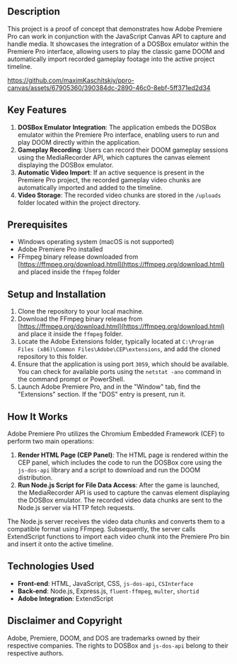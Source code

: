 
## Description

This project is a proof of concept that demonstrates how Adobe Premiere Pro can work in conjunction with the JavaScript Canvas API to capture and handle media. It showcases the integration of a DOSBox emulator within the Premiere Pro interface, allowing users to play the classic game DOOM and automatically import recorded gameplay footage into the active project timeline.

https://github.com/maximKaschitskiy/ppro-canvas/assets/67905360/390384dc-2890-46c0-8ebf-5ff371ed2d34

## Key Features

1.  **DOSBox Emulator Integration**: The application embeds the DOSBox emulator within the Premiere Pro interface, enabling users to run and play DOOM directly within the application.
2.  **Gameplay Recording**: Users can record their DOOM gameplay sessions using the MediaRecorder API, which captures the canvas element displaying the DOSBox emulator.
3.  **Automatic Video Import**: If an active sequence is present in the Premiere Pro project, the recorded gameplay video chunks are automatically imported and added to the timeline.
4.  **Video Storage**: The recorded video chunks are stored in the `/uploads` folder located within the project directory.

## Prerequisites

-   Windows operating system (macOS is not supported)
-   Adobe Premiere Pro installed
-   FFmpeg binary release downloaded from [https://ffmpeg.org/download.html](https://ffmpeg.org/download.html) and placed inside the `ffmpeg` folder

## Setup and Installation

1.  Clone the repository to your local machine.
2.  Download the FFmpeg binary release from [https://ffmpeg.org/download.html](https://ffmpeg.org/download.html) and place it inside the `ffmpeg` folder.
3.  Locate the Adobe Extensions folder, typically located at `C:\Program Files (x86)\Common Files\Adobe\CEP\extensions`, and add the cloned repository to this folder.
4.  Ensure that the application is using port `3059`, which should be available. You can check for available ports using the `netstat -ano` command in the command prompt or PowerShell.
5.  Launch Adobe Premiere Pro, and in the "Window" tab, find the "Extensions" section. If the "DOS" entry is present, run it.

## How It Works

Adobe Premiere Pro utilizes the Chromium Embedded Framework (CEF) to perform two main operations:

1.  **Render HTML Page (CEP Panel)**: The HTML page is rendered within the CEP panel, which includes the code to run the DOSBox core using the `js-dos-api` library and a script to download and run the DOOM distribution.
2.  **Run Node.js Script for File Data Access**: After the game is launched, the MediaRecorder API is used to capture the canvas element displaying the DOSBox emulator. The recorded video data chunks are sent to the Node.js server via HTTP fetch requests.

The Node.js server receives the video data chunks and converts them to a compatible format using FFmpeg. Subsequently, the server calls ExtendScript functions to import each video chunk into the Premiere Pro bin and insert it onto the active timeline.

## Technologies Used

-   **Front-end**: HTML, JavaScript, CSS, `js-dos-api`, `CSInterface`
-   **Back-end**: Node.js, Express.js, `fluent-ffmpeg`, `multer`, `shortid`
-   **Adobe Integration**: ExtendScript

## Disclaimer and Copyright

Adobe, Premiere, DOOM, and DOS are trademarks owned by their respective companies. The rights to DOSBox and `js-dos-api` belong to their respective authors.
